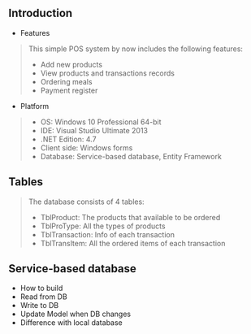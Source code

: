 
## Introduction

- Features
> This simple POS system by now includes the following features: 
> + Add new products
> + View products and transactions records
> + Ordering meals
> + Payment register

- Platform
> + OS: Windows 10 Professional 64-bit
> + IDE: Visual Studio Ultimate 2013
> + .NET Edition: 4.7
> + Client side: Windows forms
> + Database: Service-based database, Entity Framework

## Tables
> The database consists of 4 tables:
> + TblProduct: The products that available to be ordered
> + TblProType: All the types of products
> + TblTransaction: Info of each transaction
> + TblTransItem: All the ordered items of each transaction

## Service-based database
+ How to build 
+ Read from DB
+ Write to DB
+ Update Model when DB changes
+ Difference with local database